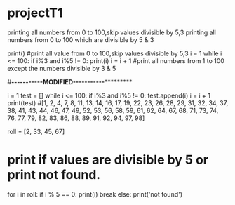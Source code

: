 # projectT1
printing all numbers from 0 to 100,skip values divisible by 5,3
printing all numbers from 0 to 100 which are divisible by 5 & 3

print()
#print all value from 0 to 100,skip values divisible by 5,3
i = 1
while i <= 100:
    if i%3 and i%5 != 0:
        print(i)
    i = i + 1
#print all numbers from 1 to 100 except the numbers divisible by 3 & 5

#******************-----------MODIFIED-----------***************************

i = 1
test = []
while i <= 100:
    if i%3 and i%5 != 0:
        test.append(i)
    i = i + 1
print(test)
#[1, 2, 4, 7, 8, 11, 13, 14, 16, 17, 19, 22, 23, 26, 28, 29, 31, 32, 34, 37, 38, 41, 43, 44, 46, 47, 49, 52, 53, 56, 58, 59, 61, 62, 64, 67, 68, 71, 73, 74, 76, 77, 79, 82, 83, 86, 88, 89, 91, 92, 94, 97, 98]


roll = [2, 33, 45, 67]
# print if values are divisible by 5 or print not found. 
for i in roll:
    if i % 5 == 0:
        print(i)
        break
else:
    print('not found')

